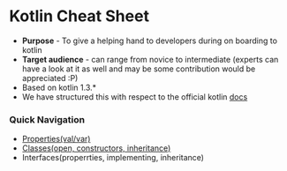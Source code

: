 # Kotlin Cheat Sheet
* **Purpose** - To give a helping hand to developers during on boarding to kotlin
* **Target audience** - can range from novice to intermediate (experts can have a look at it as well and may be some contribution would be appreciated :P)
* Based on kotlin 1.3.*
* We have structured this with respect to the official kotlin [docs](https://kotlinlang.org/docs/reference/)

### Quick Navigation
* [Properties(val/var)](https://github.com/mspmax/kotlin_cheat_sheet/blob/master/src/main/kotlin/classesandobjects/PropertyValues.kt)
* [Classes(open, constructors, inheritance)](https://github.com/mspmax/kotlin_cheat_sheet/blob/master/src/main/kotlin/classesandobjects/ClassesAndInheritance.kt)
* Interfaces(properrties, implementing, inheritance)
